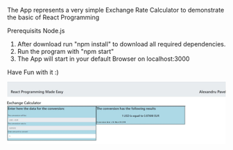 The App represents a very simple Exchange Rate Calculator to demonstrate the basic of React Programming

Prerequisits
Node.js

1. After download run "npm install" to download all required dependencies.
2. Run the program with "npm start"
3. The App will start in your default Browser on localhost:3000

Have Fun with it :)

![Screenshot](public/screen.JPG)
